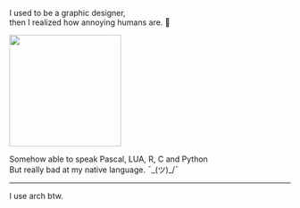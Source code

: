I used to be a graphic designer, <br>
then I realized how annoying humans are. 💢

<img src="https://github.com/Neek0tine/SATRIADATA-BDC/blob/main/nyannoopaque.gif" width="200">

Somehow able to speak Pascal, LUA, R, C and Python  <br>
But really bad at my native language.  ¯\_(ツ)_/¯<br>


<hr>
 I use arch btw.

<!---
Neek0tine/Neek0tine is a guy who currently had urges to automate something because how easy python is.
--->
